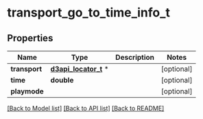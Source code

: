 # transport_go_to_time_info_t

## Properties
Name | Type | Description | Notes
------------ | ------------- | ------------- | -------------
**transport** | [**d3api_locator_t**](d3api_locator.md) \* |  | [optional] 
**time** | **double** |  | [optional] 
**playmode** |  |  | [optional] 

[[Back to Model list]](../README.md#documentation-for-models) [[Back to API list]](../README.md#documentation-for-api-endpoints) [[Back to README]](../README.md)


